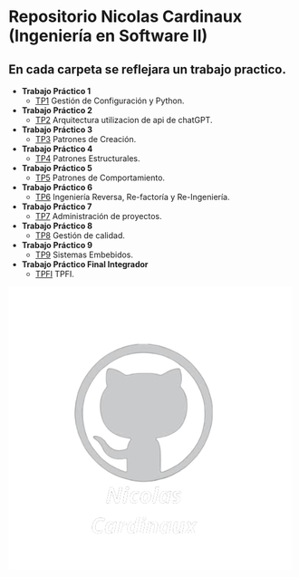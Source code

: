 # Repositorio Nicolas Cardinaux (Ingeniería en Software II)
## En cada carpeta se reflejara un trabajo practico.
   - **Trabajo Práctico 1**
     - [TP1](https://github.com/NicolasCardinaux/-UADER_IS2_Cardinaux/tree/main/TPs) Gestión de Configuración y Python. 
   - **Trabajo Práctico 2**
     - [TP2](https://github.com/NicolasCardinaux/-UADER_IS2_Cardinaux/tree/main/TPs/src/chatGPT) Arquitectura utilizacion de api de chatGPT.
   - **Trabajo Práctico 3**
     - [TP3](https://github.com/NicolasCardinaux/-UADER_IS2_Cardinaux/tree/main/TPs/src/TP3) Patrones de Creación.
   - **Trabajo Práctico 4**
     - [TP4](https://github.com/NicolasCardinaux/-UADER_IS2_Cardinaux/tree/main/TPs/src/TP4) Patrones Estructurales.
   - **Trabajo Práctico 5**
     - [TP5](https://github.com/NicolasCardinaux/-UADER_IS2_Cardinaux/tree/main/TPs/src/TP5) Patrones de Comportamiento.
   - **Trabajo Práctico 6**
     - [TP6](https://github.com/NicolasCardinaux/-UADER_IS2_Cardinaux/tree/main/TPs/src/TP6) Ingeniería Reversa, Re-factoría y Re-Ingeniería.
   - **Trabajo Práctico 7**
     - [TP7](https://github.com/NicolasCardinaux/-UADER_IS2_Cardinaux/tree/main/TPs/src/TP7) Administración de proyectos.
   - **Trabajo Práctico 8**
     - [TP8](https://github.com/NicolasCardinaux/-UADER_IS2_Cardinaux/tree/main/TPs/src/TP8) Gestión de calidad.
   - **Trabajo Práctico 9**
     - [TP9](https://github.com/NicolasCardinaux/-UADER_IS2_Cardinaux/tree/main/TPs/src/TP9) Sistemas Embebidos.
   - **Trabajo Práctico Final Integrador**
     - [TPFI](https://github.com/NicolasCardinaux/-UADER_IS2_Cardinaux/tree/main/TPs/src/TPFI) TPFI.


   
     
![Nicolas Cardinaux](Nicolas_Cardinaux.png)
